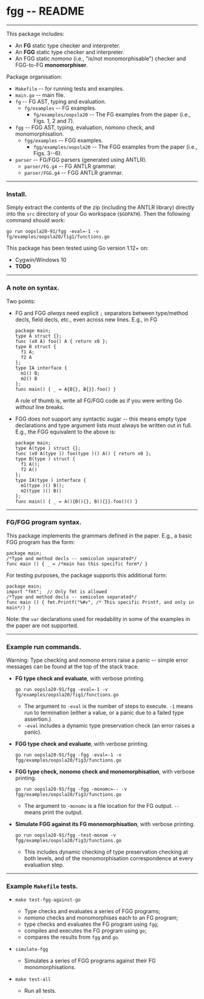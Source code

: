 # fgg -- README

---

This package includes:

* An **FG** static type checker and interpreter.
* An **FGG** static type checker and interpreter.
* An FGG static _nomono_ (i.e., "is/not monomorphisable") checker and FGG-to-FG **monomorphiser**.

Package organisation:
* `Makefile` -- for running tests and examples.
* `main.go` -- main file.
* `fg` -- FG AST, typing and evaluation.
  * `fg/examples` -- FG examples.
    * `fg/examples/oopsla20` -- The FG examples from the paper (i.e., Figs. 1,
      2 and 7).
* `fgg` -- FGG AST, typing, evaluation, nomono check, and monomorphisation.
  * `fgg/examples` -- FGG examples.
    * `fgg/examples/oopsla20` -- The FGG examples from the paper (i.e., Figs.
      3--6).
* `parser` -- FG/FGG parsers (generated using ANTLR).
  * `parser/FG.g4` -- FG ANTLR grammar.
  * `parser/FGG.g4` -- FGG ANTLR grammar.


---

### Install.

Simply extract the contents of the zip (including the ANTLR library) directly into the `src` directory of
your Go workspace (`$GOPATH`).  Then the following command should work:

  `go run oopsla20-91/fgg -eval=-1 -v fg/examples/oopsla20/fig1/functions.go`

This package has been tested using Go version 1.12+ on:

* Cygwin/Windows 10
* **TODO**

---

### A note on syntax.

Two points:

* FG and FGG _always_ need explicit `;` separators between type/method
  decls, field decls, etc., even across new lines.  E.g., in FG

  ```
  package main;
  type A struct {};
  func (x0 A) foo() A { return x0 };
  type B struct {
    f1 A;
    f2 A
  };
  type IA interface {
    m1() B;
    m2() B
  };
  func main() { _ = A{B{}, B{}}.foo() }
  ```

  A rule of thumb is, write all FG/FGG code as if you were writing Go _without_ line breaks.

* FGG does _not_ support any syntactic sugar -- this means empty type
  declarations and type argument lists must always be written out in full.
  E.g., the FGG equivalent to the above is:

  ```
  package main;
  type A(type ) struct {};
  func (x0 A(type )) foo(type )() A() { return x0 };
  type B(type ) struct {
    f1 A();
    f2 A()
  };
  type IA(type ) interface {
    m1(type )() B();
    m2(type )() B()
  };
  func main() { _ = A(){B(){}, B(){}}.foo()() }
  ```


---

### FG/FGG program syntax.

This package implements the grammars defined in the paper.  E.g., a basic FGG
program has the form:

```
package main;
/*Type and method decls -- semicolon separated*/
func main () { _ = /*main has this specific form*/ }
```

For testing purposes, the package supports this additional form:

```
package main;
import "fmt";  // Only fmt is allowed
/*Type and method decls -- semicolon separated*/
func main () { fmt.Printf("%#v", /* This specific Printf, and only in main*/) }
```

Note: the `var` declarations used for readability in some of the examples in the paper are not
supported.

---

### Example run commands.

Warning:  Type checking and _nomono_ errors raise a panic -- simple error
messages can be found at the top of the stack trace.

* **FG type check and evaluate**, with verbose printing.

  `go run oopsla20-91/fgg -eval=-1 -v fg/examples/oopsla20/fig1/functions.go`

    * The argument to `-eval` is the number of steps to execute. `-1` means
      run to termination (either a value, or a panic due to a failed type
      assertion.)
    * `-eval` includes a dynamic type preservation check (an error raises a panic).

* **FGG type check and evaluate**, with verbose printing.

  `go run oopsla20-91/fgg -fgg -eval=-1 -v fgg/examples/oopsla20/fig3/functions.go`

* **FGG type check, nonomo check and monomorphisation**, with verbose printing.

  `go run oopsla20-91/fgg -fgg -monomc=-- -v fgg/examples/oopsla20/fig3/functions.go`

    * The argument to `-monomc` is a file location for the FG output.  `--`
      means print the output.

* **Simulate FGG against its FG monomorphisation**, with verbose printing.

  `go run oopsla20-91/fgg -test-monom -v fgg/examples/oopsla20/fig3/functions.go`

    * This includes dynamic checking of type preservation checking at both
      levels, and of the monomorphisation correspondence at every evaluation
      step.


---

### Example `Makefile` tests.

* `make test-fgg-against-go`

  * Type checks and evaluates a series of FGG programs;
  * _nomono_ checks and monomorphises each to an FG program;
  * type checks and evaluates the FG program using `fgg`;
  * compiles and executes the FG program using `go`;
  * compares the results from `fgg` and `go`.

* `simulate-fgg`

  * Simulates a series of FGG programs against their FG monomorphisations.

* `make test-all`

  * Run all tests.
